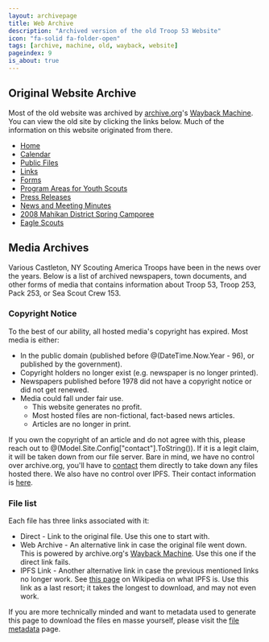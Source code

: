 ```yaml
---
layout: archivepage
title: Web Archive
description: "Archived version of the old Troop 53 Website"
icon: "fa-solid fa-folder-open"
tags: [archive, machine, old, wayback, website]
pageindex: 9
is_about: true
---
```


## Original Website Archive

Most of the old website was archived by [archive.org](https://archive.org/)'s [Wayback Machine](https://web.archive.org/).  You can view the old site by clicking the links below.  Much of the information on this website originated from there.

* [Home](https://web.archive.org/web/20111005112803/http://bsatroop53.com/default.aspx)
* [Calendar](https://web.archive.org/web/20111005112803/http://bsatroop53.com/calendar.aspx)
* [Public Files](https://web.archive.org/web/20111005112803/http://bsatroop53.com/Files.aspx)
* [Links](https://web.archive.org/web/20111005112803/http://bsatroop53.com/links.aspx)
* [Forms](https://web.archive.org/web/20110708102001/http://bsatroop53.com/Forms.aspx)
* [Program Areas for Youth Scouts](https://web.archive.org/web/20110812221358/http://bsatroop53.com/program_areas.aspx)
* [Press Releases](https://web.archive.org/web/20110708102037/http://bsatroop53.com/PressReleases.aspx)
* [News and Meeting Minutes](https://web.archive.org/web/20090518030149/http://bsatroop53.com:80/news.aspx)
* [2008 Mahikan District Spring Camporee](https://web.archive.org/web/20090518030204/http://bsatroop53.com:80/spring_camporee.aspx)
* [Eagle Scouts](https://web.archive.org/web/20110812221843/http://bsatroop53.com/eagle_scouts.aspx)

## Media Archives

Various Castleton, NY Scouting America Troops have been in the news over the years.  Below is a list of archived newspapers, town documents, and other forms of media that contains information about Troop 53, Troop 253, Pack 253, or Sea Scout Crew 153.

### Copyright Notice

To the best of our ability, all hosted media's copyright has expired.  Most media is either:

* In the public domain (published before @(DateTime.Now.Year - 96), or published by the government).
* Copyright holders no longer exist (e.g. newspaper is no longer printed).
* Newspapers published before 1978 did not have a copyright notice or did not get renewed.
* Media could fall under fair use.
  * This website generates no profit.
  * Most hosted files are non-fictional, fact-based news articles.
  * Articles are no longer in print.

If you own the copyright of an article and do not agree with this, please reach out to @(Model.Site.Config["contact"].ToString()).  If it is a legit claim, it will be taken down from our file server.  Bare in mind, we have no control over archive.org, you'll have to [contact](https://archive.org/about/terms.php) them directly to take down any files hosted there.  We also have no control over IPFS.  Their contact information is [here](https://ipfs.tech/legal).

### File list

Each file has three links associated with it:

* Direct - Link to the original file.  Use this one to start with.
* Web Archive - An alternative link in case the original file went down.  This is powered by archive.org's [Wayback Machine](https://web.archive.org/).  Use this one if the direct link fails.
* IPFS Link - Another alternative link in case the previous mentioned links no longer work.  See [this page](https://en.wikipedia.org/wiki/InterPlanetary_File_System) on Wikipedia on what IPFS is.  Use this link as a last resort; it takes the longest to download, and may not even work.

If you are more technically minded and want to metadata used to generate this page to download the files en masse yourself, please visit the [file metadata](/fileinfo/index.html) page.
